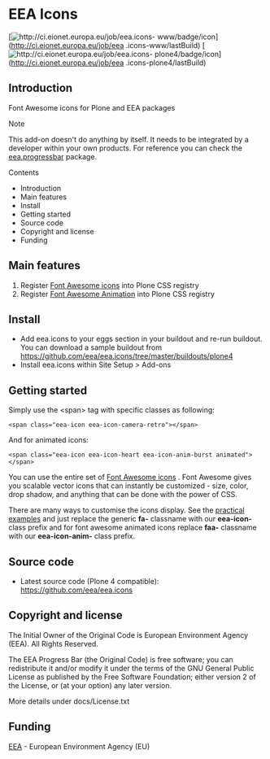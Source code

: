 ---
---

#  EEA Icons

[![http://ci.eionet.europa.eu/job/eea.icons-
www/badge/icon](https://camo.githubusercontent.com/c54e963efbc933a064673471b2c8d2fb903b67f3/687474703a2f2f63692e65696f6e65742e6575726f70612e65752f6a6f622f6565612e69636f6e732d7777772f62616467652f69636f6e)](http://ci.eionet.europa.eu/job/eea
.icons-www/lastBuild) [![http://ci.eionet.europa.eu/job/eea.icons-
plone4/badge/icon](https://camo.githubusercontent.com/c75f2febfb0501e6517e10ac1d3ae3e224f8a31b/687474703a2f2f63692e65696f6e65742e6575726f70612e65752f6a6f622f6565612e69636f6e732d706c6f6e65342f62616467652f69636f6e)](http://ci.eionet.europa.eu/job/eea
.icons-plone4/lastBuild)

##  Introduction

Font Awesome icons for Plone and EEA packages

Note

This add-on doesn't do anything by itself. It needs to be integrated by a
developer within your own products. For reference you can check the
[eea.progressbar](http://eea.github.com/docs/eea.progressbar) package.

Contents

  * Introduction
  * Main features
  * Install
  * Getting started
  * Source code
  * Copyright and license
  * Funding

##  Main features

  1. Register [Font Awesome icons](http://fontawesome.io/icons/) into Plone CSS registry
  2. Register [Font Awesome Animation](http://l-lin.github.io/font-awesome-animation/) into Plone CSS registry

##  Install

  * Add eea.icons to your eggs section in your buildout and re-run buildout. You can download a sample buildout from <https://github.com/eea/eea.icons/tree/master/buildouts/plone4>
  * Install eea.icons within Site Setup &gt; Add-ons

##  Getting started

Simply use the &lt;span&gt; tag with specific classes as following:

    
    
    <span class="eea-icon eea-icon-camera-retro"></span>
    

And for animated icons:

    
    
    <span class="eea-icon eea-icon-heart eea-icon-anim-burst animated"></span>
    

You can use the entire set of [Font Awesome
icons](http://fontawesome.io/icons/) . Font Awesome gives you scalable vector
icons that can instantly be customized - size, color, drop shadow, and
anything that can be done with the power of CSS.

There are many ways to customise the icons display. See the [practical
examples](http://fontawesome.io/examples/) and just replace the generic
**fa-** classname with our **eea-icon-** class prefix and for font awesome
animated icons replace **faa-** classname with our **eea-icon-anim-** class
prefix.

##  Source code

  * Latest source code (Plone 4 compatible): <https://github.com/eea/eea.icons>

##  Copyright and license

The Initial Owner of the Original Code is European Environment Agency (EEA).
All Rights Reserved.

The EEA Progress Bar (the Original Code) is free software; you can
redistribute it and/or modify it under the terms of the GNU General Public
License as published by the Free Software Foundation; either version 2 of the
License, or (at your option) any later version.

More details under docs/License.txt

##  Funding

[EEA](http://www.eea.europa.eu/) \- European Environment Agency (EU)

